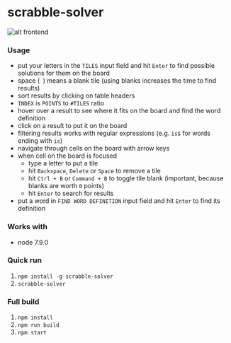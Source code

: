 # scrabble-solver

![alt frontend](https://raw.githubusercontent.com/kamilmielnik/scrabble-solver/master/screenshot.png)

### Usage
- put your letters in the `TILES` input field and hit `Enter` to find possible solutions for them on the board
- space (` `) means a blank tile (using blanks increases the time to find results)
- sort results by clicking on table headers
- `INDEX` is `POINTS` to `#TILES` ratio
- hover over a result to see where it fits on the board and find the word definition
- click on a result to put it on the board
- filtering results works with regular expressions (e.g. `is$` for words ending with `is`)
- navigate through cells on the board with arrow keys
- when cell on the board is focused
  - type a letter to put a tile
  - hit `Backspace`, `Delete` or `Space` to remove a tile
  - hit `Ctrl + B` or `Command + B` to toggle tile blank (important, because blanks are worth `0` points)
  - hit `Enter` to search for results
- put a word in `FIND WORD DEFINITION` input field and hit `Enter` to find its definition

### Works with
- node 7.9.0

### Quick run
1. `npm install -g scrabble-solver`
2. `scrabble-solver`

### Full build
1. `npm install`
2. `npm run build`
3. `npm start`
